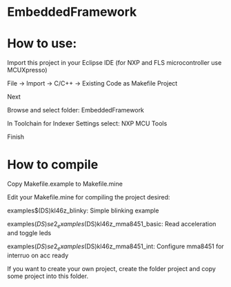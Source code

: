 # EmbeddedFramework
# How to use:

Import this project in your Eclipse IDE (for NXP and FLS microcontroller use MCUXpresso)

File → Import → C/C++ → Existing Code as Makefile Project 

Next

Browse and select folder: EmbeddedFramework

In Toolchain for Indexer Settings select: NXP MCU Tools

Finish

# How to compile

Copy Makefile.example to Makefile.mine

Edit your Makefile.mine for compiling the project desired:

examples$(DS)kl46z_blinky: Simple blinking example

examples$(DS)se2_examples$(DS)kl46z_mma8451_basic: Read acceleration and toggle leds

examples$(DS)se2_examples$(DS)kl46z_mma8451_int: Configure mma8451 for interruo on acc ready

If you want to create your own project, create the folder project and copy some project into this folder.
